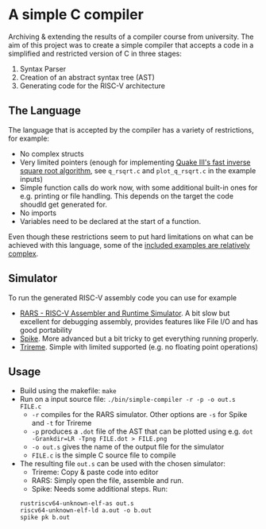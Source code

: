 # A simple C compiler
Archiving & extending the results of a compiler course from university. The aim of this project was to create a simple compiler that accepts a code in a simplified and restricted version of C in three stages:
1. Syntax Parser
2. Creation of an abstract syntax tree (AST)
3. Generating code for the RISC-V architecture

## The Language
The language that is accepted by the compiler has a variety of restrictions, for example:
- No complex structs
- Very limited pointers (enough for implementing [Quake III's fast inverse square root algorithm](https://en.wikipedia.org/wiki/Fast_inverse_square_root), see `q_rsqrt.c` and `plot_q_rsqrt.c` in the example inputs)
- Simple function calls do work now, with some additional built-in ones for e.g. printing or file handling. This depends on the target the code shoudld get generated for.
- No imports
- Variables need to be declared at the start of a function.

Even though these restrictions seem to put hard limitations on what can be achieved with this language, some of the [included examples are relatively complex](example_inputs/mandelbrot_ppm.c). 

## Simulator
To run the generated RISC-V assembly code you can use for example
- [RARS - RISC-V Assembler and Runtime Simulator](https://github.com/TheThirdOne/rars). A bit slow but excellent for debugging assembly, provides features like File I/O and has good portability
- [Spike](https://github.com/riscv-software-src/riscv-isa-sim). More advanced but a bit tricky to get everything running properly. 
- [Trireme](https://www.trireme-riscv.org/simulator/index.html). Simple with limited supported (e.g. no floating point operations)

## Usage
- Build using the makefile: `make`
- Run on a input source file: `./bin/simple-compiler -r -p -o out.s FILE.c`
	- `-r` compiles for the RARS simulator. Other options are `-s` for Spike and `-t` for Trireme
	- `-p` produces a `.dot` file of the AST that can be plotted using e.g. `dot -Grankdir=LR -Tpng FILE.dot > FILE.png`
	- `-o out.s` gives the name of the output file for the simulator
	- `FILE.c` is the simple C source file to compile
- The resulting file `out.s` can be used with the chosen simulator:
	- Trireme: Copy & paste code into editor
	- RARS: Simply open the file, assemble and run.
	- Spike: Needs some additional steps. Run: 
	```
	rustriscv64-unknown-elf-as out.s
	riscv64-unknown-elf-ld a.out -o b.out
	spike pk b.out
	```

